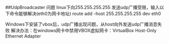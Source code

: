 
##UdpBroadcaster 问题
linux下向255.255.255.255 发送udp广播受限，输入以下命令能够解决(eth0为网卡地址)
route add -host 255.255.255.255 dev eth0

Windows下安装了vbox后，udp广播出现问题，从host向外发送udp广播消息失败
解决办法：在windows网卡中禁用VBOX虚拟网卡：VirtualBox Host-Only Ethernet Adapter